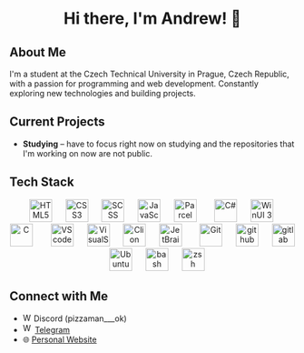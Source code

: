 <div align="center">
  <h1>Hi there, I'm Andrew! 👋</h1>
</div>

## About Me
I'm a student at the Czech Technical University in Prague, Czech Republic, with a passion for programming and web development. Constantly exploring new technologies and building projects.

## Current Projects  
- **Studying** – have to focus right now on studying and the repositories that I'm working on now are not public.

## Tech Stack

<div align="center">
    <img src="https://cdn.jsdelivr.net/gh/devicons/devicon/icons/html5/html5-original.svg" height="40" alt="HTML5"/> &nbsp;&nbsp;
  <img src="https://cdn.jsdelivr.net/gh/devicons/devicon/icons/css3/css3-original.svg" height="40" alt="CSS3"/> &nbsp;&nbsp;
  <img src="https://cdn.jsdelivr.net/gh/devicons/devicon/icons/sass/sass-original.svg" height="40" alt="SCSS"/> &nbsp;&nbsp;
  <img src="https://cdn.jsdelivr.net/gh/devicons/devicon/icons/javascript/javascript-original.svg" height="40" alt="JavaScript"/> &nbsp;&nbsp;
  <img src="https://user-images.githubusercontent.com/19409/135924939-03845d0b-e7bb-414b-89b6-e627dfa9f614.png" height="40" alt="Parcel"/> &nbsp;&nbsp;
    <img src="https://cdn.jsdelivr.net/gh/devicons/devicon/icons/csharp/csharp-original.svg" height="40" alt="C#"/> &nbsp;&nbsp;
  <img src="https://upload.wikimedia.org/wikipedia/commons/e/ee/Logo-winui.svg" height="40" alt="WinUI 3"/> &nbsp;&nbsp;
  <img src="https://cdn.jsdelivr.net/gh/devicons/devicon@latest/icons/c/c-original.svg" height="40" alt="C"/> &nbsp;&nbsp;
    <img src="https://cdn.jsdelivr.net/gh/devicons/devicon@latest/icons/vscode/vscode-original.svg" height="40" alt="VScode"/> &nbsp;&nbsp;
  <img src="https://cdn.jsdelivr.net/gh/devicons/devicon@latest/icons/visualstudio/visualstudio-original.svg" height="40" alt="VisualStudio"/> &nbsp;&nbsp;
  <img src="https://cdn.jsdelivr.net/gh/devicons/devicon@latest/icons/clion/clion-original.svg" height="40" alt="Clion"/> &nbsp;&nbsp;
  <img src="https://cdn.jsdelivr.net/gh/devicons/devicon@latest/icons/jetbrains/jetbrains-original.svg" height="40" alt="JetBrains"/> &nbsp;&nbsp;
    <img src="https://cdn.jsdelivr.net/gh/devicons/devicon/icons/git/git-original.svg" height="40" alt="Git"/> &nbsp;&nbsp;
  <img src="https://cdn.jsdelivr.net/gh/devicons/devicon@latest/icons/github/github-original-wordmark.svg" height="40" alt="github"/> &nbsp;&nbsp;
  <img src="https://cdn.jsdelivr.net/gh/devicons/devicon@latest/icons/gitlab/gitlab-original.svg" height="40" alt="gitlab"/> &nbsp;&nbsp;
    <img src="https://cdn.jsdelivr.net/gh/devicons/devicon@latest/icons/ubuntu/ubuntu-original-wordmark.svg" height="40" alt="Ubuntu"/> &nbsp;&nbsp;
  <img src="https://cdn.jsdelivr.net/gh/devicons/devicon@latest/icons/bash/bash-original.svg" height="40" alt="bash"/> &nbsp;&nbsp;
  <img src="https://cdn.jsdelivr.net/gh/devicons/devicon@latest/icons/zsh/zsh-original.svg" height="40" alt="zsh"/> &nbsp;&nbsp;
</div>

## Connect with Me  
- <img src="https://freelogopng.com/images/all_img/1691730767discord-logo-transparent.png" height="15" alt="WinUI 3"/> Discord (pizzaman___ok)
- <img src="https://static.cdnlogo.com/logos/t/57/telegram-2019.svg" height="17" alt="WinUI 3"/> [Telegram](https://t.me/Pizzaman_1)  
- 🌐 [Personal Website](your-link)

